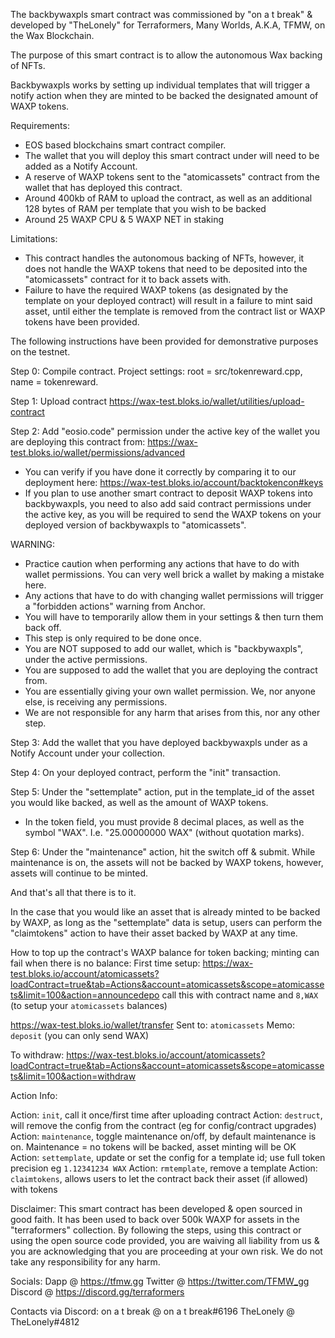 The backbywaxpls smart contract was commissioned by "on a t break" & developed by "TheLonely" for Terraformers, Many Worlds, A.K.A, TFMW, on the Wax Blockchain. 

The purpose of this smart contract is to allow the autonomous Wax backing of NFTs.

Backbywaxpls works by setting up individual templates that will trigger a notify action when they are minted to be backed the designated amount of WAXP tokens.


Requirements:
- EOS based blockchains smart contract compiler.
- The wallet that you will deploy this smart contract under will need to be added as a Notify Account.
- A reserve of WAXP tokens sent to the "atomicassets" contract from the wallet that has deployed this contract.
- Around 400kb of RAM to upload the contract, as well as an additional 128 bytes of RAM per template that you wish to be backed
- Around 25 WAXP CPU & 5 WAXP NET in staking


Limitations:
- This contract handles the autonomous backing of NFTs, however, it does not handle the WAXP tokens that need to be deposited into the "atomicassets" contract for it to back assets with.
- Failure to have the required WAXP tokens (as designated by the template on your deployed contract) will result in a failure to mint said asset, until either the template is removed from the contract list or WAXP tokens have been provided.


The following instructions have been provided for demonstrative purposes on the testnet.


Step 0: Compile contract. Project settings: root = src/tokenreward.cpp, name = tokenreward.

Step 1: Upload contract <https://wax-test.bloks.io/wallet/utilities/upload-contract>

Step 2: Add "eosio.code" permission under the active key of the wallet you are deploying this contract from: <https://wax-test.bloks.io/wallet/permissions/advanced>
- You can verify if you have done it correctly by comparing it to our deployment here: <https://wax-test.bloks.io/account/backtokencon#keys>
- If you plan to use another smart contract to deposit WAXP tokens into backbywaxpls, you need to also add said contract permissions under the active key, as you will be required to send the WAXP tokens on your deployed version of backbywaxpls to "atomicassets".


WARNING:
- Practice caution when performing any actions that have to do with wallet permissions. You can very well brick a wallet by making a mistake here. 
- Any actions that have to do with changing wallet permissions will trigger a "forbidden actions" warning from Anchor. 
- You will have to temporarily allow them in your settings & then turn them back off. 
- This step is only required to be done once.
- You are NOT supposed to add our wallet, which is "backbywaxpls", under the active permissions. 
- You are supposed to add the wallet that you are deploying the contract from. 
- You are essentially giving your own wallet permission. We, nor anyone else, is receiving any permissions.
- We are not responsible for any harm that arises from this, nor any other step. 


Step 3: Add the wallet that you have deployed backbywaxpls under as a Notify Account under your collection.

Step 4: On your deployed contract, perform the "init" transaction.

Step 5: Under the "settemplate" action, put in the template_id of the asset you would like backed, as well as the amount of WAXP tokens.
- In the token field, you must provide 8 decimal places, as well as the symbol "WAX". I.e. "25.00000000 WAX" (without quotation marks).

Step 6: Under the "maintenance" action, hit the switch off & submit. While maintenance is on, the assets will not be backed by WAXP tokens, however, assets will continue to be minted.

And that's all that there is to it.

In the case that you would like an asset that is already minted to be backed by WAXP, as long as the "settemplate" data is setup, users can perform the "claimtokens" action to have their asset backed by WAXP at any time.


How to top up the contract's WAXP balance for token backing; minting can fail when there is no balance:
First time setup: <https://wax-test.bloks.io/account/atomicassets?loadContract=true&tab=Actions&account=atomicassets&scope=atomicassets&limit=100&action=announcedepo> call this with contract name and `8,WAX` (to setup your `atomicassets` balances)

<https://wax-test.bloks.io/wallet/transfer> Sent to: `atomicassets` Memo: `deposit` (you can only send WAX)

To withdraw: <https://wax-test.bloks.io/account/atomicassets?loadContract=true&tab=Actions&account=atomicassets&scope=atomicassets&limit=100&action=withdraw>


Action Info:

Action: `init`, call it once/first time after uploading contract
Action: `destruct`, will remove the config from the contract (eg for config/contract upgrades)
Action: `maintenance`, toggle maintenance on/off, by default maintenance is on. Maintenance = no tokens will be backed, asset minting will be OK
Action: `settemplate`, update or set the config for a template id; use full token precision eg `1.12341234 WAX`
Action: `rmtemplate`, remove a template
Action: `claimtokens`, allows users to let the contract back their asset (if allowed) with tokens


Disclaimer: This smart contract has been developed & open sourced in good faith. It has been used to back over 500k WAXP for assets in the "terraformers" collection.
By following the steps, using this contract or using the open source code provided, you are waiving all liability from us & you are acknowledging that you are proceeding at your own risk. We do not take any responsibility for any harm.


Socials:
Dapp @ <https://tfmw.gg>
Twitter @ <https://twitter.com/TFMW_gg>
Discord @ <https://discord.gg/terraformers>


Contacts via Discord:
on a t break @ on a t break#6196
TheLonely @ TheLonely#4812
